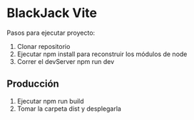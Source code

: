 # BlackJack Vite

Pasos para ejecutar proyecto:

1. Clonar repositorio
2. Ejecutar npm install para reconstruir los módulos de node
3. Correr el devServer npm run dev

## Producción

1. Ejecutar npm run build
2. Tomar la carpeta dist y desplegarla